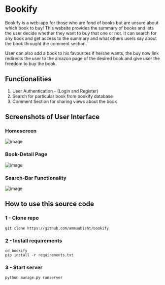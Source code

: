 # Bookify

Bookify is a web-app for those who are fond of books but are unsure about which book to buy! This website provides the summary of books and lets the user decide whether they
want to buy that one or not. It can search for any book and get access to the summary and what others users say about the book throught the comment section. 

User can also add a book to his favourites if he/she wants, the buy now link redirects the user to the amazon page of the desired book and give user the freedom to 
buy the book.

## Functionalities
1. User Authentication - (Login and Register)
2. Search for particular book from bookify database
3. Comment Section for sharing views about the book


## Screenshots of User Interface

### Homescreen
![image](https://user-images.githubusercontent.com/55317884/206917593-a5d7f56b-057d-47d2-a353-8fe9298730f2.png)

### Book-Detail Page
![image](https://user-images.githubusercontent.com/55317884/206917628-947a0795-85a7-4a91-975b-4086da546674.png)

### Search-Bar Functionality
![image](https://user-images.githubusercontent.com/55317884/206917663-ecc258ae-2919-42fa-8ae0-b78d5ee0e340.png)


## How to use this source code
### 1 - Clone repo
```
git clone https://github.com/ammuubisht/bookify
```
### 2 - Install requirements
```
cd bookify
pip install -r requirements.txt
```

### 3 - Start server
```
python manage.py runserver
```

